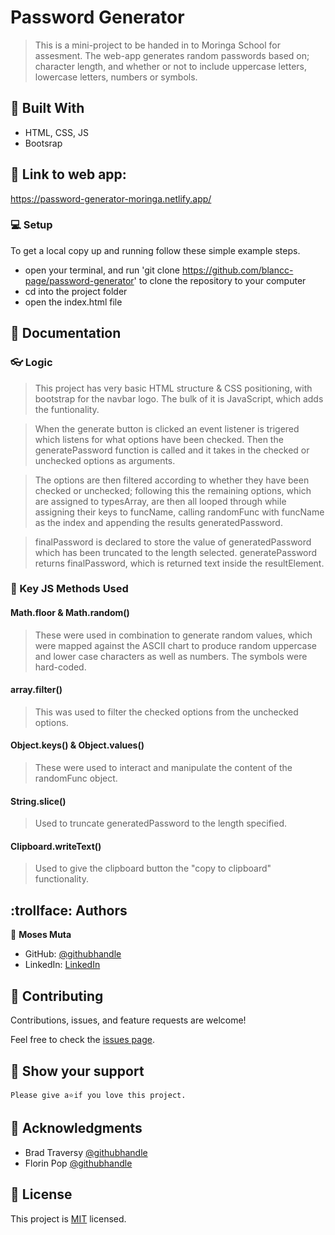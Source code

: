 # Password Generator

> This is a mini-project to be handed in to Moringa School for assesment. The web-app generates random passwords based on; character length, and whether or not to include uppercase letters, lowercase letters, numbers or symbols. 

## :hammer: Built With

- HTML, CSS, JS
- Bootsrap

## :link: Link to web app:

<https://password-generator-moringa.netlify.app/>

### :computer: Setup
To get a local copy up and running follow these simple example steps.

- open your terminal, and run 'git clone https://github.com/blancc-page/password-generator' to clone the repository to your computer  
- cd into the project folder
- open the index.html file

## :newspaper: Documentation

### :eyeglasses: Logic

> This project has very basic HTML structure & CSS positioning, with bootstrap for the navbar logo. The bulk of it is JavaScript, which adds the funtionality.

> When the generate button is clicked an event listener is trigered which listens for what options have been checked. Then the generatePassword function is called and it takes in the checked or unchecked options as arguments.

>The options are then filtered according to whether they have been checked or unchecked; following this the remaining options, which are assigned to typesArray, are then all looped through while assigning their keys to funcName, calling randomFunc with funcName as the index and appending the results generatedPassword.

> finalPassword is declared to store the value of generatedPassword which has been truncated to the length selected. generatePassword returns finalPassword, which is returned text inside the resultElement.

### :key: Key JS Methods Used

#### Math.floor & Math.random()
> These were used in combination to generate random values, which were mapped against the ASCII chart to produce random uppercase and lower case characters as well as numbers. The symbols were hard-coded.

#### array.filter()
> This was used to filter the checked options from the unchecked options.

#### Object.keys() & Object.values()
> These were used to interact and manipulate the content of the randomFunc object.

#### String.slice()    
> Used to truncate generatedPassword to the length specified.

#### Clipboard.writeText()
> Used to give the clipboard button the "copy to clipboard" functionality.



## :trollface: Authors

👤 **Moses Muta**

- GitHub: [@githubhandle](https://github.com/blancc-page)
- LinkedIn: [LinkedIn](<linkedIn link>)


## 🤝 Contributing

Contributions, issues, and feature requests are welcome!

Feel free to check the [issues page](../../issues/).

## :muscle: Show your support

    Please give a⭐️if you love this project.

## :raised_hands: Acknowledgments

- Brad Traversy [@githubhandle](https://github.com/bradtraversy)
- Florin Pop [@githubhandle](https://github.com/florinpop17)

## 📝 License

This project is [MIT](./MIT.md) licensed.

